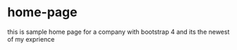 # home-page
this is sample home page for a company with bootstrap 4 and its the newest of my exprience
 

